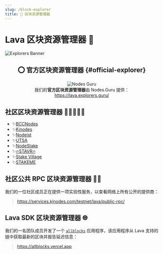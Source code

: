 ```yaml
---
slug: /block-explorer
title: 🔭 区块资源管理器
---
```


# Lava 区块资源管理器 🔭

![Explorers Banner](/img/banner/Explorers-b802a6190fe349c4b6181d3971f81da9.jpg)

<center>

## ⭕ 官方区块资源管理器 {#official-explorer} 

![Nodes Guru](/img/explorer/nodes_guru.svg) <br />
我们的**官方区块资源管理器**由 Nodes.Guru 提供： <br />
https://lava.explorers.guru/

</center>

## 社区区块资源管理器 🧑🏾‍🤝‍🧑🏾
- ✨[BCCNodes](https://explorer.bccnodes.com/lava-T/)
- ✨[Kjnodes](https://explorer.kjnodes.com/lava-testnet)
- ✨[Nodeist](https://exp.nodeist.net/Lava)
- ✨[UTSA](https://exp.utsa.tech/lava-test)
- ✨[NodeStake](https://explorer.nodestake.top/lava-testnet)
- ✨[🔥STAVR🔥](https://explorer.stavr.tech/lava-testnet)
- ✨[Stake Village](https://exp.stakevillage.net/Lava-testnet)
- ✨[STAKEME](https://lava.exploreme.pro)


## 社区公共 RPC 区块资源管理器 🕵🏼
我们的一位社区成员正在提供一项实验性服务，以查看网络上所有公开的提供商：
> https://services.kjnodes.com/testnet/lava/public-rpc/

## Lava SDK 区块资源管理器 🌐 
我们的一名团队成员开发了一个 [`allblocks`](/all-blocks-app) 应用程序，该应用程序从 Lava 支持的链中获取最新的区块并报告延迟信息：
> https://allblocks.vercel.app
